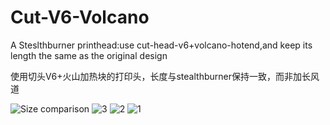 # Cut-V6-Volcano

A Steslthburner printhead:use cut-head-v6+volcano-hotend,and keep its length the same as the original design

使用切头V6+火山加热块的打印头，长度与stealthburner保持一致，而非加长风道


![Size comparison](https://github.com/xuanyuanss/Cut-V6-Volcano/assets/70830799/3b74bf5f-9f11-4d78-9616-a75e68e8dc84)
![3](https://github.com/xuanyuanss/Cut-V6-Volcano/assets/70830799/43ba3b1b-96da-40c3-b7ee-c1b0b101e777)
![2](https://github.com/xuanyuanss/Cut-V6-Volcano/assets/70830799/6cbc04c5-4974-44a8-87f0-4511be4e6412)
![1](https://github.com/xuanyuanss/Cut-V6-Volcano/assets/70830799/47ed6c59-11af-4996-910b-e49770ba7b13)

